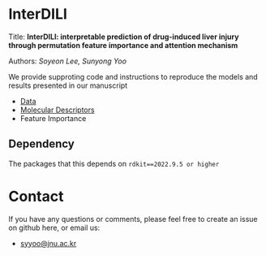 # InterDILI

Title: **InterDILI: interpretable prediction of drug-induced liver injury through permutation feature importance and attention mechanism**

Authors: *Soyeon Lee, Sunyong Yoo*

We provide supproting code and instructions to reproduce the models and results presented in our manuscript

- [Data](https://github.com/bmil-jnu/InterDILI/blob/main/Data%20Collection/Total_dataset.csv)
- [Molecular Descriptors](https://github.com/bmil-jnu/InterDILI/tree/main/Molecular%20Descriptors)
- Feature Importance

## Dependency 

The packages that this depends on
`rdkit==2022.9.5 or higher`

# Contact 

If you have any questions or comments, please feel free to create an issue on github here, or email us:
- syyoo@jnu.ac.kr
